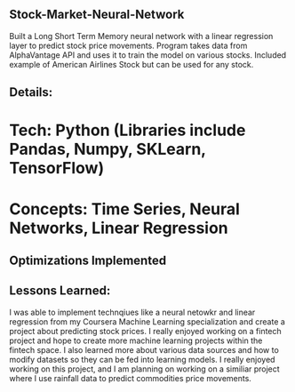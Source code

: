 ## Stock-Market-Neural-Network
Built a Long Short Term Memory neural network with a linear regression layer to predict stock price movements. Program takes data from AlphaVantage API and uses it to train the model on various stocks. Included example of American Airlines Stock but can be used for any stock.

## Details:

# Tech: Python (Libraries include Pandas, Numpy, SKLearn, TensorFlow)
# Concepts: Time Series, Neural Networks, Linear Regression

## Optimizations Implemented

## Lessons Learned:

I was able to implement technqiues like a neural netowkr and linear regression from my Coursera Machine Learning specialization and create a project about predicting stock prices. I really enjoyed working on a fintech project and hope to create more machine learning projects within the fintech space. I also learned more about various data sources and how to modify datasets so they can be fed into learning models. I really enjoyed working on this project, and I am planning on working on a similiar project where I use rainfall data to predict commodities price movements.
